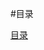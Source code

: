 #目录

[目录](https://github.com/changjixiong/Discrete-Mathematics-And-Its-Applications/blob/master/catalog.md)